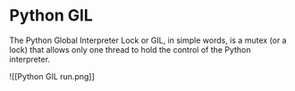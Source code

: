 # Python GIL

The Python Global Interpreter Lock or GIL, in simple words, is a mutex (or a lock) that allows only one thread to hold the control of the Python interpreter. 


![[Python GIL run.png]]

